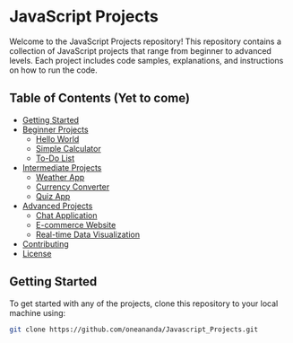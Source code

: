 # JavaScript Projects

Welcome to the JavaScript Projects repository! This repository contains a collection of JavaScript projects that range from beginner to advanced levels. Each project includes code samples, explanations, and instructions on how to run the code.

## Table of Contents (Yet to come)

- [Getting Started](#getting-started)
- [Beginner Projects](#beginner-projects)
  - [Hello World](#hello-world)
  - [Simple Calculator](#simple-calculator)
  - [To-Do List](#to-do-list)
- [Intermediate Projects](#intermediate-projects)
  - [Weather App](#weather-app)
  - [Currency Converter](#currency-converter)
  - [Quiz App](#quiz-app)
- [Advanced Projects](#advanced-projects)
  - [Chat Application](#chat-application)
  - [E-commerce Website](#e-commerce-website)
  - [Real-time Data Visualization](#real-time-data-visualization)
- [Contributing](#contributing)
- [License](#license)

## Getting Started

To get started with any of the projects, clone this repository to your local machine using:

```bash
git clone https://github.com/oneananda/Javascript_Projects.git
